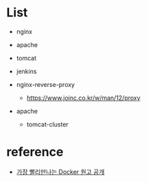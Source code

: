 # List
- nginx
- apache
- tomcat

- jenkins

- nginx-reverse-proxy
  - https://www.joinc.co.kr/w/man/12/proxy
- apache
  - tomcat-cluster

# reference
- [가장 빨리만나는 Docker 원고 공개](http://pyrasis.com/book/DockerForTheReallyImpatient/)